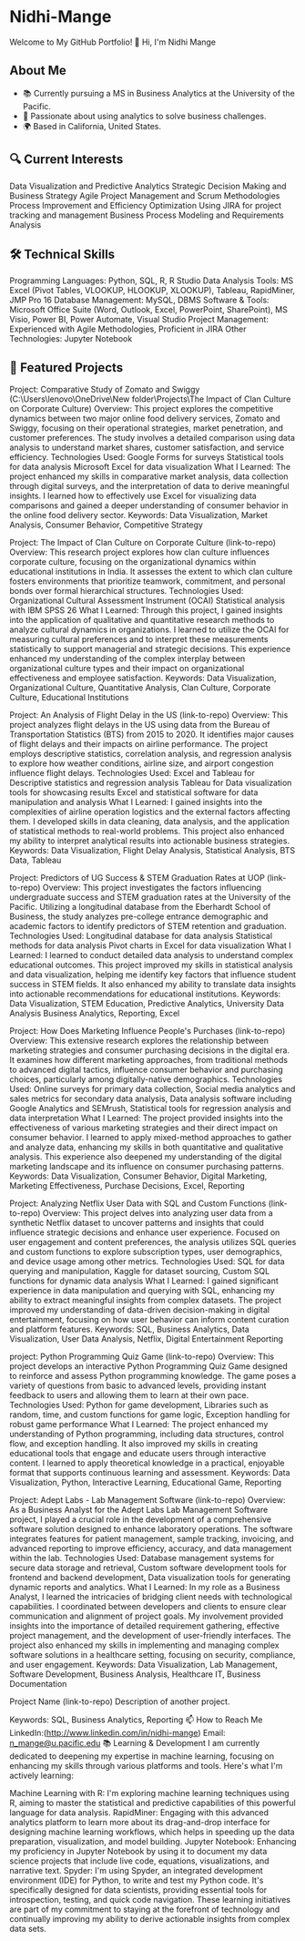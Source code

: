 # Nidhi-Mange

Welcome to My GitHub Portfolio!
👋 Hi, I'm Nidhi Mange
## About Me
- 📚 Currently pursuing a MS in Business Analytics at the University of the Pacific.
- 💼 Passionate about using analytics to solve business challenges.
- 🌍 Based in California, United States.

## 🔍 Current Interests
Data Visualization and Predictive Analytics
Strategic Decision Making and Business Strategy
Agile Project Management and Scrum Methodologies
Process Improvement and Efficiency Optimization
Using JIRA for project tracking and management
Business Process Modeling and Requirements Analysis

## 🛠️ Technical Skills
Programming Languages: Python, SQL, R, R Studio
Data Analysis Tools: MS Excel (Pivot Tables, VLOOKUP, HLOOKUP, XLOOKUP), Tableau, RapidMiner, JMP Pro 16
Database Management: MySQL, DBMS
Software & Tools: Microsoft Office Suite (Word, Outlook, Excel, PowerPoint, SharePoint), MS Visio, Power BI, Power Automate, Visual Studio
Project Management: Experienced with Agile Methodologies, Proficient in JIRA
Other Technologies: Jupyter Notebook

## 📁 Featured Projects 
Project: Comparative Study of Zomato and Swiggy (C:\Users\lenovo\OneDrive\New folder\Projects\The Impact of Clan Culture on Corporate Culture)
Overview: This project explores the competitive dynamics between two major online food delivery services, Zomato and Swiggy, focusing on their operational strategies, market penetration, and customer preferences. The study involves a detailed comparison using data analysis to understand market shares, customer satisfaction, and service efficiency.
Technologies Used: Google Forms for surveys Statistical tools for data analysis Microsoft Excel for data visualization
What I Learned: The project enhanced my skills in comparative market analysis, data collection through digital surveys, and the interpretation of data to derive meaningful insights. I learned how to effectively use Excel for visualizing data comparisons and gained a deeper understanding of consumer behavior in the online food delivery sector.
Keywords: Data Visualization, Market Analysis, Consumer Behavior, Competitive Strategy

Project: The Impact of Clan Culture on Corporate Culture (link-to-repo)
Overview: This research project explores how clan culture influences corporate culture, focusing on the organizational dynamics within educational institutions in India. It assesses the extent to which clan culture fosters environments that prioritize teamwork, commitment, and personal bonds over formal hierarchical structures.
Technologies Used: Organizational Cultural Assessment Instrument (OCAI) Statistical analysis with IBM SPSS 26
What I Learned: Through this project, I gained insights into the application of qualitative and quantitative research methods to analyze cultural dynamics in organizations. I learned to utilize the OCAI for measuring cultural preferences and to interpret these measurements statistically to support managerial and strategic decisions. This experience enhanced my understanding of the complex interplay between organizational culture types and their impact on organizational effectiveness and employee satisfaction.
Keywords: Data Visualization, Organizational Culture, Quantitative Analysis, Clan Culture, Corporate Culture, Educational Institutions

Project: An Analysis of Flight Delay in the US (link-to-repo)
Overview: This project analyzes flight delays in the US using data from the Bureau of Transportation Statistics (BTS) from 2015 to 2020. It identifies major causes of flight delays and their impacts on airline performance. The project employs descriptive statistics, correlation analysis, and regression analysis to explore how weather conditions, airline size, and airport congestion influence flight delays.
Technologies Used: Excel and Tableau for Descriptive statistics and regression analysis Tableau for Data visualization tools for showcasing results Excel and statistical software for data manipulation and analysis
What I Learned: I gained insights into the complexities of airline operation logistics and the external factors affecting them. I developed skills in data cleaning, data analysis, and the application of statistical methods to real-world problems. This project also enhanced my ability to interpret analytical results into actionable business strategies.
Keywords: Data Visualization, Flight Delay Analysis, Statistical Analysis, BTS Data, Tableau

Project: Predictors of UG Success & STEM Graduation Rates at UOP (link-to-repo)
Overview: This project investigates the factors influencing undergraduate success and STEM graduation rates at the University of the Pacific. Utilizing a longitudinal database from the Eberhardt School of Business, the study analyzes pre-college entrance demographic and academic factors to identify predictors of STEM retention and graduation.
Technologies Used: Longitudinal database for data analysis Statistical methods for data analysis Pivot charts in Excel for data visualization
What I Learned: I learned to conduct detailed data analysis to understand complex educational outcomes. This project improved my skills in statistical analysis and data visualization, helping me identify key factors that influence student success in STEM fields. It also enhanced my ability to translate data insights into actionable recommendations for educational institutions.
Keywords: Data Visualization, STEM Education, Predictive Analytics, University Data Analysis Business Analytics, Reporting, Excel

Project: How Does Marketing Influence People's Purchases (link-to-repo)
Overview: This extensive research explores the relationship between marketing strategies and consumer purchasing decisions in the digital era. It examines how different marketing approaches, from traditional methods to advanced digital tactics, influence consumer behavior and purchasing choices, particularly among digitally-native demographics.
Technologies Used: Online surveys for primary data collection, Social media analytics and sales metrics for secondary data analysis, Data analysis software including Google Analytics and SEMrush, Statistical tools for regression analysis and data interpretation
What I Learned: The project provided insights into the effectiveness of various marketing strategies and their direct impact on consumer behavior. I learned to apply mixed-method approaches to gather and analyze data, enhancing my skills in both quantitative and qualitative analysis. This experience also deepened my understanding of the digital marketing landscape and its influence on consumer purchasing patterns.
Keywords: Data Visualization, Consumer Behavior, Digital Marketing, Marketing Effectiveness, Purchase Decisions, Excel, Reporting

Project: Analyzing Netflix User Data with SQL and Custom Functions (link-to-repo)
Overview: This project delves into analyzing user data from a synthetic Netflix dataset to uncover patterns and insights that could influence strategic decisions and enhance user experience. Focused on user engagement and content preferences, the analysis utilizes SQL queries and custom functions to explore subscription types, user demographics, and device usage among other metrics.
Technologies Used: SQL for data querying and manipulation, Kaggle for dataset sourcing, Custom SQL functions for dynamic data analysis
What I Learned: I gained significant experience in data manipulation and querying with SQL, enhancing my ability to extract meaningful insights from complex datasets. The project improved my understanding of data-driven decision-making in digital entertainment, focusing on how user behavior can inform content curation and platform features.
Keywords: SQL, Business Analytics, Data Visualization, User Data Analysis, Netflix, Digital Entertainment Reporting

project: Python Programming Quiz Game (link-to-repo)
Overview: This project develops an interactive Python Programming Quiz Game designed to reinforce and assess Python programming knowledge. The game poses a variety of questions from basic to advanced levels, providing instant feedback to users and allowing them to learn at their own pace.
Technologies Used: Python for game development, Libraries such as random, time, and custom functions for game logic, Exception handling for robust game performance
What I Learned: The project enhanced my understanding of Python programming, including data structures, control flow, and exception handling. It also improved my skills in creating educational tools that engage and educate users through interactive content. I learned to apply theoretical knowledge in a practical, enjoyable format that supports continuous learning and assessment.
Keywords: Data Visualization, Python, Interactive Learning, Educational Game, Reporting

Project: Adept Labs - Lab Management Software (link-to-repo)
Overview: As a Business Analyst for the Adept Labs Lab Management Software project, I played a crucial role in the development of a comprehensive software solution designed to enhance laboratory operations. The software integrates features for patient management, sample tracking, invoicing, and advanced reporting to improve efficiency, accuracy, and data management within the lab.
Technologies Used: Database management systems for secure data storage and retrieval, Custom software development tools for frontend and backend development, Data visualization tools for generating dynamic reports and analytics.
What I Learned: In my role as a Business Analyst, I learned the intricacies of bridging client needs with technological capabilities. I coordinated between developers and clients to ensure clear communication and alignment of project goals. My involvement provided insights into the importance of detailed requirement gathering, effective project management, and the development of user-friendly interfaces. The project also enhanced my skills in implementing and managing complex software solutions in a healthcare setting, focusing on security, compliance, and user engagement.
Keywords: Data Visualization, Lab Management, Software Development, Business Analysis, Healthcare IT, Business Documentation

Project Name (link-to-repo)
Description of another project.

Keywords: SQL, Business Analytics, Reporting
📫 How to Reach Me
LinkedIn:(http://www.linkedin.com/in/nidhi-mange)
Email: n_mange@u.pacific.edu
📚 Learning & Development
I am currently dedicated to deepening my expertise in machine learning, focusing on enhancing my skills through various platforms and tools. Here's what I'm actively learning:

Machine Learning with R: I'm exploring machine learning techniques using R, aiming to master the statistical and predictive capabilities of this powerful language for data analysis. RapidMiner: Engaging with this advanced analytics platform to learn more about its drag-and-drop interface for designing machine learning workflows, which helps in speeding up the data preparation, visualization, and model building. Jupyter Notebook: Enhancing my proficiency in Jupyter Notebook by using it to document my data science projects that include live code, equations, visualizations, and narrative text. Spyder: I'm using Spyder, an integrated development environment (IDE) for Python, to write and test my Python code. It's specifically designed for data scientists, providing essential tools for introspection, testing, and quick code navigation. These learning initiatives are part of my commitment to staying at the forefront of technology and continually improving my ability to derive actionable insights from complex data sets.

